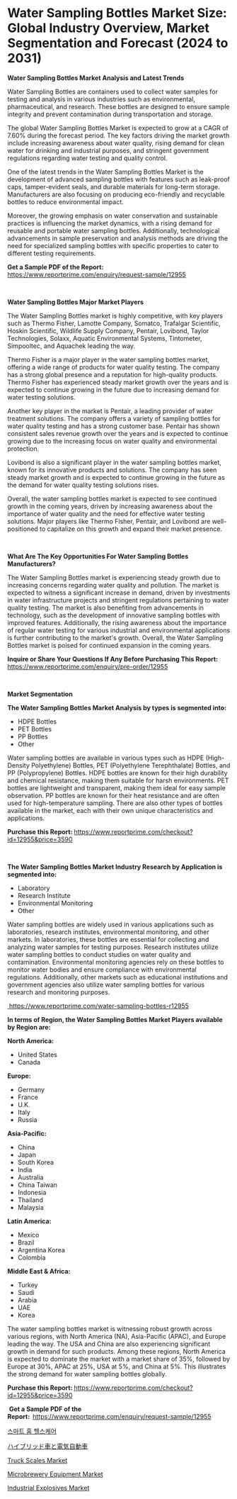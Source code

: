 <p><h1>Water Sampling Bottles Market Size: Global Industry Overview, Market Segmentation and Forecast (2024 to 2031)</h1></p><p><strong>Water Sampling Bottles Market Analysis and Latest Trends</strong></p>
<p><p>Water Sampling Bottles are containers used to collect water samples for testing and analysis in various industries such as environmental, pharmaceutical, and research. These bottles are designed to ensure sample integrity and prevent contamination during transportation and storage.</p><p>The global Water Sampling Bottles Market is expected to grow at a CAGR of 7.60% during the forecast period. The key factors driving the market growth include increasing awareness about water quality, rising demand for clean water for drinking and industrial purposes, and stringent government regulations regarding water testing and quality control.</p><p>One of the latest trends in the Water Sampling Bottles Market is the development of advanced sampling bottles with features such as leak-proof caps, tamper-evident seals, and durable materials for long-term storage. Manufacturers are also focusing on producing eco-friendly and recyclable bottles to reduce environmental impact.</p><p>Moreover, the growing emphasis on water conservation and sustainable practices is influencing the market dynamics, with a rising demand for reusable and portable water sampling bottles. Additionally, technological advancements in sample preservation and analysis methods are driving the need for specialized sampling bottles with specific properties to cater to different testing requirements.</p></p>
<p><strong>Get a Sample PDF of the Report:&nbsp;</strong> <a href="https://www.reportprime.com/enquiry/request-sample/12955">https://www.reportprime.com/enquiry/request-sample/12955</a></p>
<p>&nbsp;</p>
<p><strong>Water Sampling Bottles Major Market Players</strong></p>
<p><p>The Water Sampling Bottles market is highly competitive, with key players such as Thermo Fisher, Lamotte Company, Somatco, Trafalgar Scientific, Hoskin Scientific, Wildlife Supply Company, Pentair, Lovibond, Taylor Technologies, Solaxx, Aquatic Environmental Systems, Tintometer, Simpooltec, and Aquachek leading the way.</p><p>Thermo Fisher is a major player in the water sampling bottles market, offering a wide range of products for water quality testing. The company has a strong global presence and a reputation for high-quality products. Thermo Fisher has experienced steady market growth over the years and is expected to continue growing in the future due to increasing demand for water testing solutions.</p><p>Another key player in the market is Pentair, a leading provider of water treatment solutions. The company offers a variety of sampling bottles for water quality testing and has a strong customer base. Pentair has shown consistent sales revenue growth over the years and is expected to continue growing due to the increasing focus on water quality and environmental protection.</p><p>Lovibond is also a significant player in the water sampling bottles market, known for its innovative products and solutions. The company has seen steady market growth and is expected to continue growing in the future as the demand for water quality testing solutions rises.</p><p>Overall, the water sampling bottles market is expected to see continued growth in the coming years, driven by increasing awareness about the importance of water quality and the need for effective water testing solutions. Major players like Thermo Fisher, Pentair, and Lovibond are well-positioned to capitalize on this growth and expand their market presence.</p></p>
<p>&nbsp;</p>
<p><strong>What Are The Key Opportunities For Water Sampling Bottles Manufacturers?</strong></p>
<p><p>The Water Sampling Bottles market is experiencing steady growth due to increasing concerns regarding water quality and pollution. The market is expected to witness a significant increase in demand, driven by investments in water infrastructure projects and stringent regulations pertaining to water quality testing. The market is also benefiting from advancements in technology, such as the development of innovative sampling bottles with improved features. Additionally, the rising awareness about the importance of regular water testing for various industrial and environmental applications is further contributing to the market's growth. Overall, the Water Sampling Bottles market is poised for continued expansion in the coming years.</p></p>
<p><strong>Inquire or Share Your Questions If Any Before Purchasing This Report:</strong> <a href="https://www.reportprime.com/enquiry/pre-order/12955">https://www.reportprime.com/enquiry/pre-order/12955</a></p>
<p>&nbsp;</p>
<p><strong>Market Segmentation</strong></p>
<p><strong>The Water Sampling Bottles Market Analysis by types is segmented into:</strong></p>
<p><ul><li>HDPE Bottles</li><li>PET Bottles</li><li>PP Bottles</li><li>Other</li></ul></p>
<p><p>Water sampling bottles are available in various types such as HDPE (High-Density Polyethylene) Bottles, PET (Polyethylene Terephthalate) Bottles, and PP (Polypropylene) Bottles. HDPE bottles are known for their high durability and chemical resistance, making them suitable for harsh environments. PET bottles are lightweight and transparent, making them ideal for easy sample observation. PP bottles are known for their heat resistance and are often used for high-temperature sampling. There are also other types of bottles available in the market, each with their own unique characteristics and applications.</p></p>
<p><strong>Purchase this Report:&nbsp;</strong><a href="https://www.reportprime.com/checkout?id=12955&price=3590">https://www.reportprime.com/checkout?id=12955&price=3590</a></p>
<p>&nbsp;</p>
<p><strong>The Water Sampling Bottles Market Industry Research by Application is segmented into:</strong></p>
<p><ul><li>Laboratory</li><li>Research Institute</li><li>Environmental Monitoring</li><li>Other</li></ul></p>
<p><p>Water sampling bottles are widely used in various applications such as laboratories, research institutes, environmental monitoring, and other markets. In laboratories, these bottles are essential for collecting and analyzing water samples for testing purposes. Research institutes utilize water sampling bottles to conduct studies on water quality and contamination. Environmental monitoring agencies rely on these bottles to monitor water bodies and ensure compliance with environmental regulations. Additionally, other markets such as educational institutions and government agencies also utilize water sampling bottles for various research and monitoring purposes.</p></p>
<p><a href="https://www.reportprime.com/water-sampling-bottles-r12955">&nbsp;https://www.reportprime.com/water-sampling-bottles-r12955</a></p>
<p><strong>In terms of Region, the Water Sampling Bottles Market Players available by Region are:</strong></p>
<p>
    <p> <strong> North America: </strong>
        <ul>
            <li>United States</li>
            <li>Canada</li>
        </ul>
        </p> 
    <p> <strong> Europe: </strong>
        <ul>
            <li>Germany</li>
            <li>France</li>
            <li>U.K.</li>
            <li>Italy</li>
            <li>Russia</li>
        </ul>
        </p> 
    <p> <strong> Asia-Pacific: </strong>
        <ul>
            <li>China</li>
            <li>Japan</li>
            <li>South Korea</li>
            <li>India</li>
            <li>Australia</li>
            <li>China Taiwan</li>
            <li>Indonesia</li>
            <li>Thailand</li>
            <li>Malaysia</li>
        </ul>
        </p> 
    <p> <strong> Latin America: </strong>
        <ul>
            <li>Mexico</li>
            <li>Brazil</li>
            <li>Argentina Korea</li>
            <li>Colombia</li>
        </ul>
        </p> 
    <p> <strong> Middle East & Africa: </strong>
        <ul>
            <li>Turkey</li>
            <li>Saudi</li>
            <li>Arabia</li>
            <li>UAE</li>
            <li>Korea</li>
        </ul>
    </p>
    </p>
<p><p>The water sampling bottles market is witnessing robust growth across various regions, with North America (NA), Asia-Pacific (APAC), and Europe leading the way. The USA and China are also experiencing significant growth in demand for such products. Among these regions, North America is expected to dominate the market with a market share of 35%, followed by Europe at 30%, APAC at 25%, USA at 5%, and China at 5%. This illustrates the strong demand for water sampling bottles globally.</p></p>
<p><strong>Purchase this Report: </strong><a href="https://www.reportprime.com/checkout?id=12955&price=3590">https://www.reportprime.com/checkout?id=12955&price=3590</a></p>
<p>&nbsp;<strong>Get a Sample PDF of the Report:&nbsp;&nbsp;</strong><a href="https://www.reportprime.com/enquiry/request-sample/12955">https://www.reportprime.com/enquiry/request-sample/12955</a></p>
<p><strong></strong></p>
<p><p><a href="https://github.com/trmesnao7959541/Market-Research-Report-List-1/blob/main/736446619173.md">스마트 홈 헬스케어</a></p><p><a href="https://github.com/xnljig2898992/Market-Research-Report-List-1/blob/main/298193620729.md">ハイブリッド車と電気自動車</a></p><p><a href="https://github.com/sonuprakash1/Market-Research-Report-List-2/blob/main/truck-scales-market.md">Truck Scales Market</a></p><p><a href="https://github.com/jhcraigie/Market-Research-Report-List-2/blob/main/microbrewery-equipment-market.md">Microbrewery Equipment Market</a></p><p><a href="https://issuu.com/reportprime-2/docs/industrial-explosives-market-size-2030.pptx">Industrial Explosives Market</a></p></p>